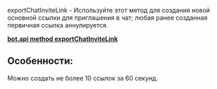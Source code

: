 
exportChatInviteLink - Используйте этот метод для создания новой основной ссылки для приглашения в чат; любая ранее созданная первичная ссылка аннулируется.





[**bot.api method exportChatInviteLink** ](https://core.telegram.org/bots/api#exportchatinvitelink)
## Особенности:

Можно создать не более 10 ссылок за 60 секунд. 





